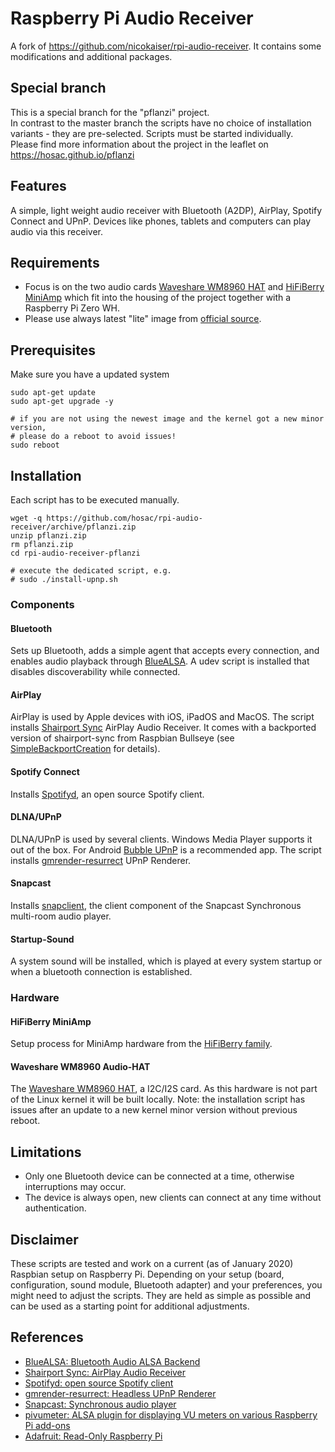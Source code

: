 <h1>Raspberry Pi Audio Receiver</h1>

A fork of https://github.com/nicokaiser/rpi-audio-receiver.
It contains some modifications and additional packages. 

<h2>Special branch</h2>

This is a special branch for the "pflanzi" project.<br> 
In contrast to the master branch the scripts have no choice of installation variants - they are pre-selected. Scripts must be started individually.<br>
Please find more information about the project in the leaflet on https://hosac.github.io/pflanzi

<h2>Features</h2>

A simple, light weight audio receiver with Bluetooth (A2DP), AirPlay, Spotify Connect and UPnP. Devices like phones, tablets and computers can play audio via this receiver.

<h2>Requirements</h2>

- Focus is on the two audio cards [Waveshare WM8960 HAT](https://www.waveshare.com/wm8960-audio-hat.htm) and [HiFiBerry MiniAmp](https://www.hifiberry.com/shop/boards/miniamp/) which fit into the housing of the project together with a Raspberry Pi Zero WH.
- Please use always latest "lite" image from [official source](https://www.raspberrypi.org/downloads/raspbian).

<h2>Prerequisites</h2>

Make sure you have a updated system

	sudo apt-get update
	sudo apt-get upgrade -y
	
	# if you are not using the newest image and the kernel got a new minor version, 
	# please do a reboot to avoid issues!
	sudo reboot

<h2>Installation</h2>

Each script has to be executed manually.

	wget -q https://github.com/hosac/rpi-audio-receiver/archive/pflanzi.zip
	unzip pflanzi.zip
	rm pflanzi.zip
	cd rpi-audio-receiver-pflanzi

	# execute the dedicated script, e.g.
	# sudo ./install-upnp.sh

<h3>Components</h3>

<h4>Bluetooth</h4>

Sets up Bluetooth, adds a simple agent that accepts every connection, and enables audio playback through [BlueALSA](https://github.com/Arkq/bluez-alsa). A udev script is installed that disables discoverability while connected.

<h4>AirPlay</h4>

AirPlay is used by Apple devices with iOS, iPadOS and MacOS. The script installs [Shairport Sync](https://github.com/mikebrady/shairport-sync) AirPlay Audio Receiver. It comes with a backported version of shairport-sync from Raspbian Bullseye (see [SimpleBackportCreation](https://wiki.debian.org/SimpleBackportCreation) for details).

<h4>Spotify Connect</h4>

Installs [Spotifyd](https://github.com/Spotifyd/spotifyd), an open source Spotify client.

<h4>DLNA/UPnP</h4>

DLNA/UPnP is used by several clients. Windows Media Player supports it out of the box. For Android [Bubble UPnP](https://play.google.com/store/apps/details?id=com.bubblesoft.android.bubbleupnp&hl=com) is a recommended app. The script installs [gmrender-resurrect](http://github.com/hzeller/gmrender-resurrect) UPnP Renderer.

<h4>Snapcast</h4>

Installs [snapclient](https://github.com/badaix/snapcast), the client component of the Snapcast Synchronous multi-room audio player.

<h4>Startup-Sound</h4>

A system sound will be installed, which is played at every system startup or when a bluetooth connection is established.

<h3>Hardware</h3>

<h4>HiFiBerry MiniAmp</h4>

Setup process for MiniAmp hardware from the [HiFiBerry family](https://www.hifiberry.com/).

<h4>Waveshare WM8960 Audio-HAT  </h4>

The [Waveshare WM8960 HAT](https://www.waveshare.com/wm8960-audio-hat.htm), a I2C/I2S card. As this hardware is not part of the Linux kernel it will be built locally. Note: the installation script has issues after an update to a new kernel minor version without previous reboot.

<h2>Limitations</h2>

- Only one Bluetooth device can be connected at a time, otherwise interruptions may occur.
- The device is always open, new clients can connect at any time without authentication.

<h2>Disclaimer</h2>

These scripts are tested and work on a current (as of January 2020) Raspbian setup on Raspberry Pi. Depending on your setup (board, configuration, sound module, Bluetooth adapter) and your preferences, you might need to adjust the scripts. They are held as simple as possible and can be used as a starting point for additional adjustments.

<h2>References</h2>

- [BlueALSA: Bluetooth Audio ALSA Backend](https://github.com/Arkq/bluez-alsa)
- [Shairport Sync: AirPlay Audio Receiver](https://github.com/mikebrady/shairport-sync)
- [Spotifyd: open source Spotify client](https://github.com/Spotifyd/spotifyd)
- [gmrender-resurrect: Headless UPnP Renderer](http://github.com/hzeller/gmrender-resurrect)
- [Snapcast: Synchronous audio player](https://github.com/badaix/snapcast)
- [pivumeter: ALSA plugin for displaying VU meters on various Raspberry Pi add-ons](https://github.com/pimoroni/pivumeter)
- [Adafruit: Read-Only Raspberry Pi](https://github.com/adafruit/Raspberry-Pi-Installer-Scripts/blob/master/read-only-fs.sh)
